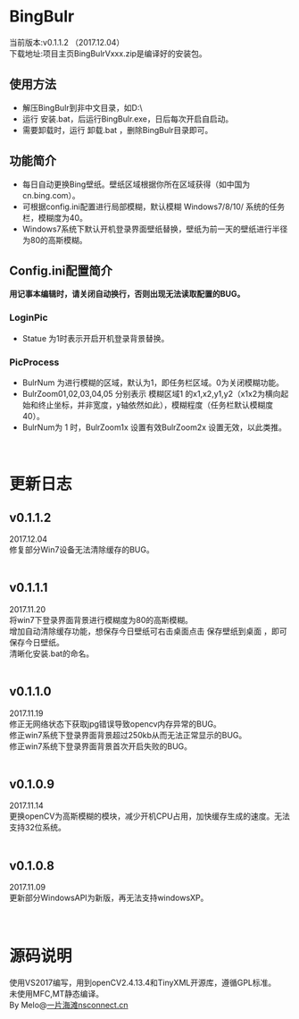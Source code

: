 # BingBulr
当前版本:v0.1.1.2 （2017.12.04） <br /> 
下载地址:项目主页BingBulrVxxx.zip是编译好的安装包。 <br /> 
## 使用方法
* 解压BingBulr到非中文目录，如D:\ <br /> 
* 运行 安装.bat，后运行BingBulr.exe，日后每次开启自启动。 <br /> 
* 需要卸载时，运行 卸载.bat ，删除BingBulr目录即可。 <br /> 
## 功能简介
* 每日自动更换Bing壁纸。壁纸区域根据你所在区域获得（如中国为cn.bing.com）。 <br /> 
* 可根据config.ini配置进行局部模糊，默认模糊 Windows7/8/10/ 系统的任务栏，模糊度为40。 <br /> 
* Windows7系统下默认开机登录界面壁纸替换，壁纸为前一天的壁纸进行半径为80的高斯模糊。 <br /> 
## Config.ini配置简介
__用记事本编辑时，请关闭自动换行，否则出现无法读取配置的BUG。__ <br /> 
### LoginPic ###
* Statue 为1时表示开启开机登录背景替换。 <br /> 
### PicProcess ###
* BulrNum 为进行模糊的区域，默认为1，即任务栏区域。0为关闭模糊功能。 <br /> 
* BulrZoom01,02,03,04,05 分别表示 模糊区域1 的x1,x2,y1,y2（x1x2为横向起始和终止坐标，并非宽度，y轴依然如此），模糊程度（任务栏默认模糊度40）。 <br /> 
* BulrNum为 1 时，BulrZoom1x 设置有效BulrZoom2x 设置无效，以此类推。 <br /> 
<br /> 

# 更新日志 #
## v0.1.1.2
2017.12.04<br />
修复部分Win7设备无法清除缓存的BUG。<br />
<br />
## v0.1.1.1
2017.11.20<br /> 
将win7下登录界面背景进行模糊度为80的高斯模糊。<br /> 
增加自动清除缓存功能，想保存今日壁纸可右击桌面点击 保存壁纸到桌面 ，即可保存今日壁纸。 <br /> 
清晰化安装.bat的命名。 <br /> 
 <br /> 
## v0.1.1.0 
2017.11.19 <br /> 
修正无网络状态下获取jpg错误导致opencv内存异常的BUG。 <br /> 
修正win7系统下登录界面背景超过250kb从而无法正常显示的BUG。 <br /> 
修正win7系统下登录界面背景首次开启失败的BUG。 <br /> 
 <br /> 
## v0.1.0.9 
2017.11.14 <br /> 
更换openCV为高斯模糊的模块，减少开机CPU占用，加快缓存生成的速度。无法支持32位系统。 <br /> 
 <br /> 
## v0.1.0.8 
2017.11.09 <br /> 
更新部分WindowsAPI为新版，再无法支持windowsXP。 <br /> 
 <br />  <br /> 
# 源码说明
使用VS2017编写，用到openCV2.4.13.4和TinyXML开源库，遵循GPL标准。 <br /> 
未使用MFC,MT静态编译。 <br /> 
By Melo@<a href="http://nsconnect.cn/">一片海滩nsconnect.cn</a> <br /> 
